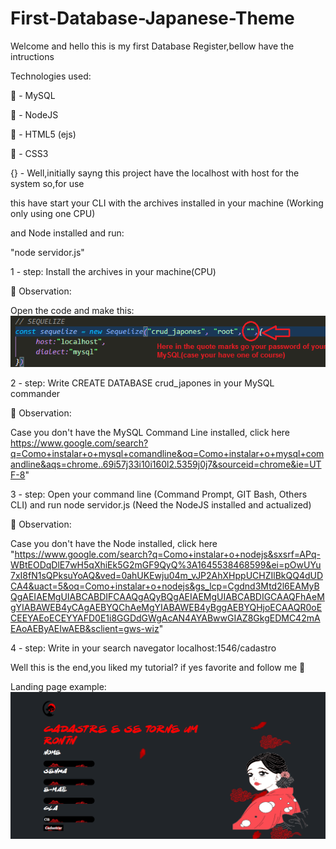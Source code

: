 # First-Database-Japanese-Theme
Welcome and hello this is my first Database Register,bellow have the intructions

Technologies used:

🐬 - MySQL

💚 - NodeJS

🔶 - HTML5 (ejs)

🔷 - CSS3

{} - Well,initially sayng this project have the localhost with host for the system so,for use

this have start your CLI with the archives installed in your machine (Working only using one CPU)

and Node installed and run: 

"node servidor.js"

1 - step: Install the archives in your machine(CPU)

  👀 Observation:
  
  Open the code and make this:
  <img src="https://raw.githubusercontent.com/leanluizz/First-Database-Japanese-Theme/principal/Cadastro/observa%C3%A7%C3%A3o.png" alt="Observation-photo">
  
2 - step: Write CREATE DATABASE crud_japones in your MySQL commander

  👀 Observation:
  
  Case you don't have the MySQL Command Line installed, click here https://www.google.com/search?q=Como+instalar+o+mysql+comandline&oq=Como+instalar+o+mysql+comandline&aqs=chrome..69i57j33i10i160l2.5359j0j7&sourceid=chrome&ie=UTF-8"
  

3 - step: Open your command line (Command Prompt, GIT Bash, Others CLI) and run node servidor.js (Need the NodeJS installed and actualized)
  
  👀 Observation:
  
  Case you don't have the Node installed, click here "https://www.google.com/search?q=Como+instalar+o+nodejs&sxsrf=APq-WBtEODqDlE7wH5qXhiEk5G2mGF9QyQ%3A1645538468599&ei=pOwUYu7xI8fN1sQPksuYoAQ&ved=0ahUKEwju04m_vJP2AhXHppUCHZIlBkQQ4dUDCA4&uact=5&oq=Como+instalar+o+nodejs&gs_lcp=Cgdnd3Mtd2l6EAMyBQgAEIAEMgUIABCABDIFCAAQgAQyBQgAEIAEMgUIABCABDIGCAAQFhAeMgYIABAWEB4yCAgAEBYQChAeMgYIABAWEB4yBggAEBYQHjoECAAQR0oECEEYAEoECEYYAFD0E1i8GGDdGWgAcAN4AYABwwGIAZ8GkgEDMC42mAEAoAEByAEIwAEB&sclient=gws-wiz"
  

4 - step: Write in your search navegator localhost:1546/cadastro
  
  Well this is the end,you liked my tutorial? if yes favorite and follow me 🙂

Landing page example:
  <img src="https://raw.githubusercontent.com/leanluizz/First-Database-Japanese-Theme/principal/Cadastro/example-landing-page.png" alt="landing-page">

